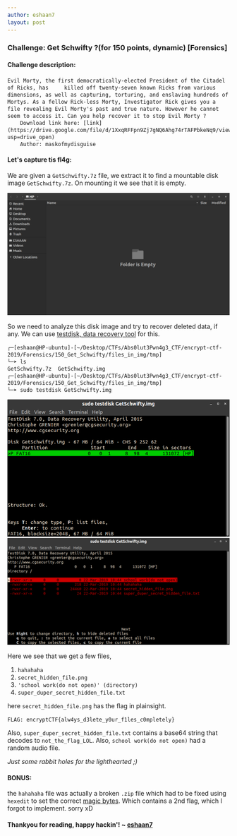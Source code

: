```yaml
---
author: eshaan7
layout: post
---
```



### Challenge: Get Schwifty ?(for 150 points, dynamic) [Forensics]

#### Challenge description: 

	Evil Morty, the first democratically-elected President of the Citadel of Ricks, has 	killed off twenty-seven known Ricks from various dimensions, as well as capturing, torturing, and enslaving hundreds of Mortys. As a fellow Rick-less Morty, Investigator Rick gives you a file revealing Evil Morty's past and true nature. However he cannot seem to access it. Can you help recover it to stop Evil Morty ? 
		Download link here: [link](https://drive.google.com/file/d/1XxqRFFpn9Zj7gNQ6Ahg74rTAFPbkeNq9/view?usp=drive_open)
		Author: maskofmydisguise
	

#### Let's capture tis fl4g: 

We are given a `GetSchwifty.7z` file, we extract it to find a mountable disk image `GetSchwifty.7z`.
On mounting it we see that it is empty.

<img src="https://raw.githubusercontent.com/abs0lut3pwn4g3/writeups/master/_posts/GetSchwifty_mounted_image.png">

So we need to analyze this disk image and try to recover deleted data, if any. 
We can use [testdisk, data recovery tool](https://www.cgsecurity.org/wiki/TestDisk) for this.

	┌─[eshaan@HP-ubuntu]-[~/Desktop/CTFs/Abs0lut3Pwn4g3_CTF/encrypt-ctf-2019/Forensics/150_Get_Schwifty/files_in_img/tmp]
    └─➤ ls
	GetSchwifty.7z  GetSchwifty.img
	┌─[eshaan@HP-ubuntu]-[~/Desktop/CTFs/Abs0lut3Pwn4g3_CTF/encrypt-ctf-2019/Forensics/150_Get_Schwifty/files_in_img/tmp]
	└─➤ sudo testdisk GetSchwifty.img

<img src="https://raw.githubusercontent.com/abs0lut3pwn4g3/writeups/master/_posts/GetSchwifty_testdisk1.png">
<img src="https://raw.githubusercontent.com/abs0lut3pwn4g3/writeups/master/_posts/GetSchwifty_testdisk2.png">

Here we see that we get a few files,

1. `hahahaha`
2. `secret_hidden_file.png`
3. `'school work(do not open)' (directory)`
4. `super_duper_secret_hidden_file.txt`

here `secret_hidden_file.png` has the flag in plainsight.

	FLAG: encryptCTF{alw4ys_d3lete_y0ur_f1les_c0mpletely}

Also, `super_duper_secret_hidden_file.txt` contains a base64 string that decodes to `not_the_flag_LOL`. 
Also, `school work(do not open)` had a random audio file.

*Just some rabbit holes for the lighthearted ;)*

#### BONUS:

the `hahahaha` file was actually a broken `.zip` file which had to be fixed using `hexedit` to set the correct <a href="https://en.wikipedia.org/wiki/File_format#Magic_number">magic bytes</a>. Which contains a 2nd flag, which I forgot to implement. sorry xD


#### Thankyou for reading, happy hackin'! ~ [eshaan7](https://eshaan7.cf/)
